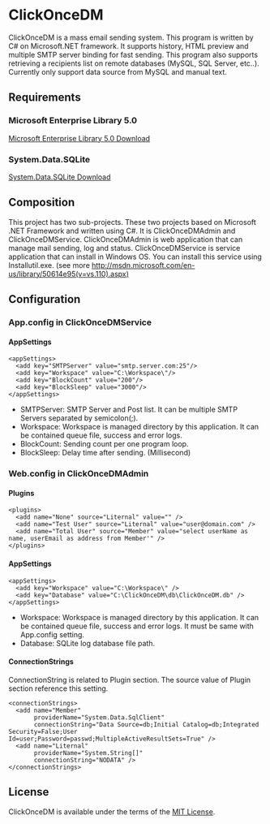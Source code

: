 # ClickOnceDM

ClickOnceDM is a mass email sending system. This program is written by C# on Microsoft.NET framework. It supports history, HTML preview and multiple SMTP server binding for fast sending. This program also supports retrieving a recipients list on remote databases (MySQL, SQL Server, etc..). Currently only support data source from MySQL and manual text.

## Requirements

### Microsoft Enterprise Library 5.0

[Microsoft Enterprise Library 5.0 Download](http://www.microsoft.com/en-us/download/details.aspx?id=15104)

### System.Data.SQLite

[System.Data.SQLite Download](http://system.data.sqlite.org/index.html/doc/trunk/www/downloads.wiki)

## Composition

This project has two sub-projects. These two projects based on Microsoft .NET Framework and written using C#. It is ClickOnceDMAdmin and ClickOnceDMService. ClickOnceDMAdmin is web application that can manage mail sending, log and status. ClickOnceDMService is service application that can install in Windows OS. You can install this service using Installutil.exe. (see more http://msdn.microsoft.com/en-us/library/50614e95(v=vs.110).aspx)

## Configuration

### App.config in ClickOnceDMService

#### AppSettings

```
<appSettings>
  <add key="SMTPServer" value="smtp.server.com:25"/>
  <add key="Workspace" value="C:\Workspace\"/>
  <add key="BlockCount" value="200"/>
  <add key="BlockSleep" value="3000"/>
</appSettings>
```

* SMTPServer: SMTP Server and Post list. It can be multiple SMTP Servers separated by semicolon(;).
* Workspace: Workspace is managed directory by this application. It can be contained queue file, success and error logs.
* BlockCount: Sending count per one program loop.
* BlockSleep: Delay time after sending. (Millisecond)

### Web.config in ClickOnceDMAdmin

#### Plugins

```
<plugins>
  <add name="None" source="Liternal" value="" />
  <add name="Test User" source="Liternal" value="user@domain.com" />
  <add name="Total User" source="Member" value="select userName as name, userEmail as address from Member'" />
</plugins>
```

#### AppSettings

```
<appSettings>
  <add key="Workspace" value="C:\Workspace\" />
  <add key="Database" value="C:\ClickOnceDM\db\ClickOnceDM.db" />
</appSettings>
```

* Workspace: Workspace is managed directory by this application. It can be contained queue file, success and error logs. It must be same with App.config setting.
* Database: SQLite log database file path.

#### ConnectionStrings

ConnectionString is related to Plugin section. The source value of Plugin section reference this setting.

```
<connectionStrings>
  <add name="Member"
       providerName="System.Data.SqlClient"
       connectionString="Data Source=db;Initial Catalog=db;Integrated Security=False;User Id=user;Password=passwd;MultipleActiveResultSets=True" />
  <add name="Liternal"
       providerName="System.String[]"
       connectionString="NODATA" />
</connectionStrings>
```

## License

ClickOnceDM is available under the terms of the [MIT License](https://github.com/jongha/clickoncedm/blob/master/LICENSE).
